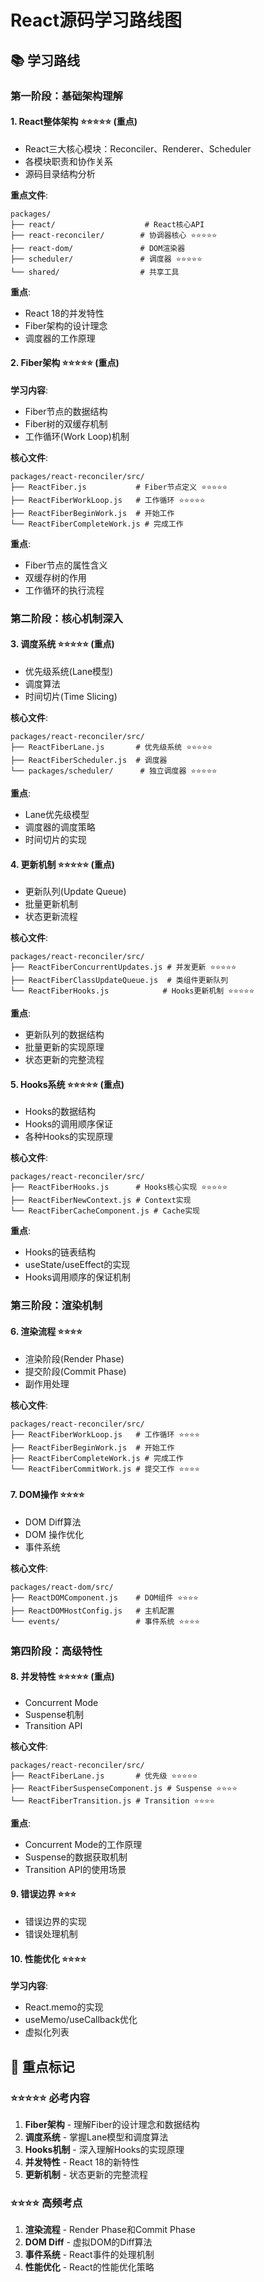 # React源码学习路线图

## 📚 学习路线

### 第一阶段：基础架构理解

#### 1. React整体架构 ⭐⭐⭐⭐⭐ (重点)

- React三大核心模块：Reconciler、Renderer、Scheduler
- 各模块职责和协作关系
- 源码目录结构分析

**重点文件**:

```text
packages/
├── react/                    # React核心API
├── react-reconciler/        # 协调器核心 ⭐⭐⭐⭐⭐
├── react-dom/               # DOM渲染器
├── scheduler/               # 调度器 ⭐⭐⭐⭐⭐
└── shared/                  # 共享工具
```

**重点**:

- React 18的并发特性
- Fiber架构的设计理念
- 调度器的工作原理

#### 2. Fiber架构 ⭐⭐⭐⭐⭐ (重点)

**学习内容**:

- Fiber节点的数据结构
- Fiber树的双缓存机制
- 工作循环(Work Loop)机制

**核心文件**:

```text
packages/react-reconciler/src/
├── ReactFiber.js           # Fiber节点定义 ⭐⭐⭐⭐⭐
├── ReactFiberWorkLoop.js   # 工作循环 ⭐⭐⭐⭐⭐
├── ReactFiberBeginWork.js  # 开始工作
└── ReactFiberCompleteWork.js # 完成工作
```

**重点**:

- Fiber节点的属性含义
- 双缓存树的作用
- 工作循环的执行流程

### 第二阶段：核心机制深入

#### 3. 调度系统 ⭐⭐⭐⭐⭐ (重点)

- 优先级系统(Lane模型)
- 调度算法
- 时间切片(Time Slicing)

**核心文件**:

```text
packages/react-reconciler/src/
├── ReactFiberLane.js       # 优先级系统 ⭐⭐⭐⭐⭐
├── ReactFiberScheduler.js  # 调度器
└── packages/scheduler/      # 独立调度器 ⭐⭐⭐⭐⭐
```

**重点**:

- Lane优先级模型
- 调度器的调度策略
- 时间切片的实现

#### 4. 更新机制 ⭐⭐⭐⭐⭐ (重点)

- 更新队列(Update Queue)
- 批量更新机制
- 状态更新流程

**核心文件**:

```text
packages/react-reconciler/src/
├── ReactFiberConcurrentUpdates.js # 并发更新 ⭐⭐⭐⭐⭐
├── ReactFiberClassUpdateQueue.js  # 类组件更新队列
└── ReactFiberHooks.js            # Hooks更新机制 ⭐⭐⭐⭐⭐
```

**重点**:

- 更新队列的数据结构
- 批量更新的实现原理
- 状态更新的完整流程

#### 5. Hooks系统 ⭐⭐⭐⭐⭐ (重点)

- Hooks的数据结构
- Hooks的调用顺序保证
- 各种Hooks的实现原理

**核心文件**:

```text
packages/react-reconciler/src/
├── ReactFiberHooks.js      # Hooks核心实现 ⭐⭐⭐⭐⭐
├── ReactFiberNewContext.js # Context实现
└── ReactFiberCacheComponent.js # Cache实现
```

**重点**:

- Hooks的链表结构
- useState/useEffect的实现
- Hooks调用顺序的保证机制

### 第三阶段：渲染机制

#### 6. 渲染流程 ⭐⭐⭐⭐

- 渲染阶段(Render Phase)
- 提交阶段(Commit Phase)
- 副作用处理

**核心文件**:

```text
packages/react-reconciler/src/
├── ReactFiberWorkLoop.js   # 工作循环 ⭐⭐⭐⭐
├── ReactFiberBeginWork.js  # 开始工作
├── ReactFiberCompleteWork.js # 完成工作
└── ReactFiberCommitWork.js # 提交工作 ⭐⭐⭐⭐
```

#### 7. DOM操作 ⭐⭐⭐⭐

- DOM Diff算法
- DOM 操作优化
- 事件系统

**核心文件**:

```text
packages/react-dom/src/
├── ReactDOMComponent.js    # DOM组件 ⭐⭐⭐⭐
├── ReactDOMHostConfig.js   # 主机配置
└── events/                 # 事件系统 ⭐⭐⭐⭐
```

### 第四阶段：高级特性

#### 8. 并发特性 ⭐⭐⭐⭐⭐ (重点)

- Concurrent Mode
- Suspense机制
- Transition API

**核心文件**:

```text
packages/react-reconciler/src/
├── ReactFiberLane.js       # 优先级 ⭐⭐⭐⭐⭐
├── ReactFiberSuspenseComponent.js # Suspense ⭐⭐⭐⭐
└── ReactFiberTransition.js # Transition ⭐⭐⭐⭐
```

**重点**:

- Concurrent Mode的工作原理
- Suspense的数据获取机制
- Transition API的使用场景

#### 9. 错误边界 ⭐⭐⭐

- 错误边界的实现
- 错误处理机制

#### 10. 性能优化 ⭐⭐⭐⭐

**学习内容**:

- React.memo的实现
- useMemo/useCallback优化
- 虚拟化列表

## 🎯 重点标记

### ⭐⭐⭐⭐⭐ 必考内容

1. **Fiber架构** - 理解Fiber的设计理念和数据结构
2. **调度系统** - 掌握Lane模型和调度算法
3. **Hooks机制** - 深入理解Hooks的实现原理
4. **并发特性** - React 18的新特性
5. **更新机制** - 状态更新的完整流程

### ⭐⭐⭐⭐ 高频考点

1. **渲染流程** - Render Phase和Commit Phase
2. **DOM Diff** - 虚拟DOM的Diff算法
3. **事件系统** - React事件的处理机制
4. **性能优化** - React的性能优化策略
